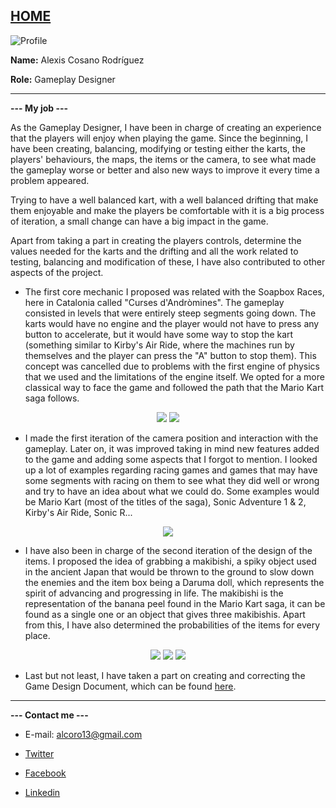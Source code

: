 [HOME](index.md)
-

![Profile](http://i.imgur.com/a49DU4t.png)

**Name:** Alexis Cosano Rodríguez

**Role:** Gameplay Designer

------------------------------------------------------------

**--- My job ---**

As the Gameplay Designer, I have been in charge of creating an experience that the players will enjoy when playing the game. Since the beginning, I have been creating, balancing, modifying or testing either the karts, the players' behaviours, the maps, the items or the camera, to see what made the gameplay worse or better and also new ways to improve it every time a problem appeared.

Trying to have a well balanced kart, with a well balanced drifting that make them enjoyable and make the players be comfortable with it is a big process of iteration, a small change can have a big impact in the game.

Apart from taking a part in creating the players controls, determine the values needed for the karts and the drifting and all the work related to testing, balancing and modification of these, I have also contributed to other aspects of the project.

* The first core mechanic I proposed was related with the Soapbox Races, here in Catalonia called "Curses d'Andròmines". The gameplay consisted in levels that were entirely steep segments going down. The karts would have no engine and the player would not have to press any button to accelerate, but it would have some way to stop the kart (something similar to Kirby's Air Ride, where the machines run by themselves and the player can press the "A" button to stop them). This concept was cancelled due to problems with the first engine of physics that we used and the limitations of the engine itself. We opted for a more classical way to face the game and followed the path that the Mario Kart saga follows.

<p align="center">
  <img src="http://i.imgur.com/3ODEbPB.png">
  <img src="http://i.imgur.com/juGXPNr.png">
</p>

* I made the first iteration of the camera position and interaction with the gameplay. Later on, it was improved taking in mind new features added to the game and adding some aspects that I forgot to mention. I looked up a lot of examples regarding racing games and games that may have some segments with racing on them to see what they did well or wrong and try to have an idea about what we could do. Some examples would be Mario Kart (most of the titles of the saga), Sonic Adventure 1 & 2, Kirby's Air Ride, Sonic R...

<p align="center">
  <img src="http://i.imgur.com/d03iGjl.png">
</p>

* I have also been in charge of the second iteration of the design of the items. I proposed the idea of grabbing a makibishi, a spiky object used in the ancient Japan that would be thrown to the ground to slow down the enemies and the item box being a Daruma doll, which represents the spirit of advancing and progressing in life. The makibishi is the representation of the banana peel found in the Mario Kart saga, it can be found as a single one or an object that gives three makibishis. Apart from this, I have also determined the probabilities of the items for every place.
 
<p align="center">
  <img src="http://i.imgur.com/j07aKTD.png">
  <img src="http://i.imgur.com/DL62mWl.png">
  <img src="http://i.imgur.com/JeHQVuC.png">
</p>

* Last but not least, I have taken a part on creating and correcting the Game Design Document, which can be found [here](https://docs.google.com/document/d/1k6KV7MVOpu-7udsmstsEyU5YoC1FWJgVynyMWljkHas/edit?usp=sharing).

------------------------------------------------------------

**--- Contact me ---**

   * E-mail: alcoro13@gmail.com
  
   * [Twitter](https://twitter.com/Alcoro13)
  
   * [Facebook](https://www.facebook.com/AlexisCosano)

   * [Linkedin](https://www.linkedin.com/in/alexis-cosano-rodr%C3%ADguez/)
